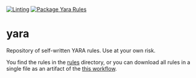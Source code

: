 [![Linting](https://github.com/baderj/yara/workflows/Linting/badge.svg)](https://github.com/baderj/yara/actions/workflows/linting.yml)
[![Package Yara Rules](https://github.com/baderj/yara/workflows/Package%20Yara%20Rules/badge.svg)](https://github.com/baderj/yara/actions/workflows/concat.yml)
# yara
Repository of self-written YARA rules. Use at your own risk.

You find the rules in the [rules](./rules) directory, or you can download all rules in a single file as an artifact of the [this workflow](https://github.com/baderj/yara/actions/workflows/concat.yml).

